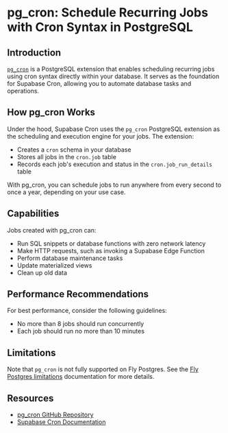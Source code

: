 # pg_cron: Schedule Recurring Jobs with Cron Syntax in PostgreSQL

## Introduction

[`pg_cron`](https://github.com/citusdata/pg_cron) is a PostgreSQL extension that enables scheduling recurring jobs using cron syntax directly within your database. It serves as the foundation for Supabase Cron, allowing you to automate database tasks and operations.

## How pg_cron Works

Under the hood, Supabase Cron uses the `pg_cron` PostgreSQL extension as the scheduling and execution engine for your jobs. The extension:

- Creates a `cron` schema in your database
- Stores all jobs in the `cron.job` table
- Records each job's execution and status in the `cron.job_run_details` table

With pg_cron, you can schedule jobs to run anywhere from every second to once a year, depending on your use case.

## Capabilities

Jobs created with pg_cron can:
- Run SQL snippets or database functions with zero network latency
- Make HTTP requests, such as invoking a Supabase Edge Function
- Perform database maintenance tasks
- Update materialized views
- Clean up old data

## Performance Recommendations

For best performance, consider the following guidelines:
- No more than 8 jobs should run concurrently
- Each job should run no more than 10 minutes

## Limitations

Note that `pg_cron` is not fully supported on Fly Postgres. See the [Fly Postgres limitations](https://supabase.com/docs/guides/platform/fly-postgres#limitations) documentation for more details.

## Resources

- [pg_cron GitHub Repository](https://github.com/citusdata/pg_cron)
- [Supabase Cron Documentation](https://supabase.com/docs/guides/cron)
